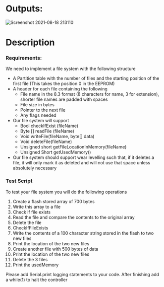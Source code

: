 # Outputs:
![Screenshot 2021-08-18 213110](https://user-images.githubusercontent.com/57719752/129960556-4aaea41f-7f5a-495e-b895-1b64c4de1787.jpg)

# Description

### Requirements:

We need to implement a file system with the following structure

- A Partition table with the number of files and the starting position of the first file (This takes the position 0 in the EEPROM)
- A header for each file containing the following
  - File name in the 8.3 format (8 characters for name, 3 for extension), shorter file
names are padded with spaces
  - File size in bytes
  - Pointer to the next file
  - Any flags needed
- Our file system will support
  - Bool checkIfExist (fileName)
  - Byte [] readFile (fileName)
  - Void writeFile(fileName, byte[] data)
  - Void deleteFile(fileName)
  - Unsigned short getFileLocationInMemory(fileName)
  - Unsigned Short getUsedMemory()
- Our file system should support wear levelling such that, if it deletes a file, it will only mark it as deleted and will not use that space unless absolutely necessary

### Test Script

To test your file system you will do the following operations

1. Create a flash stored array of 700 bytes
2. Write this array to a file
3. Check if file exists
4. Read the file and compare the contents to the original array
5. Delete the file
6. CheckIfFileExists
7. Write the contents of a 100 character string stored in the flash to two new files
8. Print the location of the two new files
9. Create another file with 500 bytes of data
10. Print the location of the two new files
11. Delete the 3 files
12. Print the usedMemory

Please add Serial.print logging statements to your code. After finishing add a while(1) to halt the
controller
